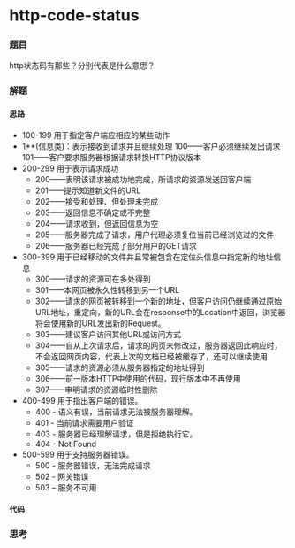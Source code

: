 # http-code-status

### 题目

http状态码有那些？分别代表是什么意思？



### 解题

#### 思路

- 100-199 用于指定客户端应相应的某些动作
- 1**(信息类)：表示接收到请求并且继续处理 100——客户必须继续发出请求 101——客户要求服务器根据请求转换HTTP协议版本
- 200-299 用于表示请求成功
  - 200——表明该请求被成功地完成，所请求的资源发送回客户端 
  - 201——提示知道新文件的URL 
  - 202——接受和处理、但处理未完成 
  - 203——返回信息不确定或不完整 
  - 204——请求收到，但返回信息为空 
  - 205——服务器完成了请求，用户代理必须复位当前已经浏览过的文件 
  - 206——服务器已经完成了部分用户的GET请求
- 300-399 用于已经移动的文件并且常被包含在定位头信息中指定新的地址信息
  - 300——请求的资源可在多处得到 
  - 301——本网页被永久性转移到另一个URL 
  - 302——请求的网页被转移到一个新的地址，但客户访问仍继续通过原始URL地址，重定向，新的URL会在response中的Location中返回，浏览器将会使用新的URL发出新的Request。 
  - 303——建议客户访问其他URL或访问方式 
  - 304——自从上次请求后，请求的网页未修改过，服务器返回此响应时，不会返回网页内容，代表上次的文档已经被缓存了，还可以继续使用 
  - 305——请求的资源必须从服务器指定的地址得到 
  - 306——前一版本HTTP中使用的代码，现行版本中不再使用 
  - 307——申明请求的资源临时性删除
- 400-499 用于指出客户端的错误。 
  - 400 - 语义有误，当前请求无法被服务器理解。 
  - 401 - 当前请求需要用户验证 
  - 403 - 服务器已经理解请求，但是拒绝执行它。
  - 404 - Not Found
- 500-599 用于支持服务器错误。 
  - 500 - 服务器错误，无法完成请求
  - 502 - 网关错误
  - 503 – 服务不可用

#### 代码



### 思考

